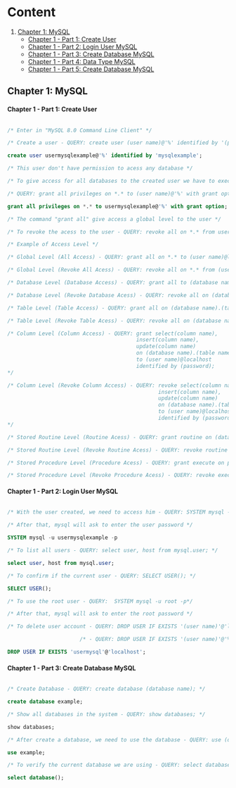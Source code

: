 # Content

1. [Chapter 1: MySQL](#chapter1)
    - [Chapter 1 - Part 1: Create User](#chapter1part1)
    - [Chapter 1 - Part 2: Login User MySQL](#chapter1part2)
    - [Chapter 1 - Part 3: Create Database MySQL](#chapter1part3)
    - [Chapter 1 - Part 4: Data Type MySQL](#chapter1part4)
    - [Chapter 1 - Part 5: Create Database MySQL](#chapter1part3)

## <a name="chapter1"></a>Chapter 1: MySQL

#### <a name="chapter1part1"></a>Chapter 1 - Part 1: Create User


```sql

/* Enter in "MySQL 8.0 Command Line Client" */

/* Create a user - QUERY: create user (user name)@'%' identified by '(password)'; */

create user usermysqlexample@'%' identified by 'mysqlexample';

/* This user don't have permission to acess any database */

/* To give access for all databases to the created user we have to execute this query */

/* QUERY: grant all privileges on *.* to (user name)@'%' with grant option; */

grant all privileges on *.* to usermysqlexample@'%' with grant option;

/* The command "grant all" give access a global level to the user */

/* To revoke the acess to the user - QUERY: revoke all on *.* from usermysql; */

/* Example of Access Level */

/* Global Level (All Access) - QUERY: grant all on *.* to (user name)@localhost; */

/* Global Level (Revoke All Acess) - QUERY: revoke all on *.* from (user name); */

/* Database Level (Database Access) - QUERY: grant all to (database name).* to (user name)@localhost; */

/* Database Level (Revoke Database Acess) - QUERY: revoke all on (database name).*; */

/* Table Level (Table Access) - QUERY: grant all on (database name).(table name); */

/* Table Level (Revoke Table Acess) - QUERY: revoke all on (database name).(table name); */

/* Column Level (Column Access) - QUERY: grant select(column name),
										 insert(column name),
										 update(column name)
										 on (database name).(table name)
										 to (user name)@localhost
										 identified by (password);
*/

/* Column Level (Revoke Column Access) - QUERY: revoke select(column name),
												insert(column name),
												update(column name)
												on (database name).(table name)
												to (user name)@localhost
												identified by (password);
*/

/* Stored Routine Level (Routine Acess) - QUERY: grant routine on (database name).* to (user name)@localhost; */

/* Stored Routine Level (Revoke Routine Acess) - QUERY: revoke routine on (database name).* to (user name)@localhost; */

/* Stored Procedure Level (Procedure Acess) - QUERY: grant execute on procedure (database name).(procedure name) to (user name)@localhost; */

/* Stored Procedure Level (Revoke Procedure Acess) - QUERY: revoke execute on procedure (database name).(procedure name) to (user name)@localhost; */

```

#### <a name="chapter1part2"></a>Chapter 1 - Part 2: Login User MySQL

```sql

/* With the user created, we need to access him - QUERY: SYSTEM mysql -u (user name) -p */

/* After that, mysql will ask to enter the user password */

SYSTEM mysql -u usermysqlexample -p

/* To list all users - QUERY: select user, host from mysql.user; */

select user, host from mysql.user;

/* To confirm if the current user - QUERY: SELECT USER(); */

SELECT USER();

/* To use the root user - QUERY:  SYSTEM mysql -u root -p*/

/* After that, mysql will ask to enter the root password */

/* To delete user account - QUERY: DROP USER IF EXISTS '(user name)'@'localhost'; */

                       /* - QUERY: DROP USER IF EXISTS '(user name)'@'%'; */

DROP USER IF EXISTS 'usermysql'@'localhost';

```

#### <a name="chapter1part3"></a>Chapter 1 - Part 3: Create Database MySQL

```sql

/* Create Database - QUERY: create database (database name); */

create database example;

/* Show all databases in the system - QUERY: show databases; */

show databases;

/* After create a database, we need to use the database - QUERY: use (database name); */

use example;

/* To verify the current database we are using - QUERY: select database(); */

select database();

```
